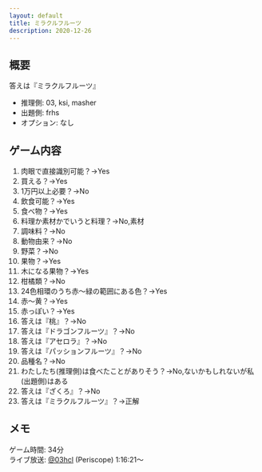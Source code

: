 ```yaml
---
layout: default
title: ミラクルフルーツ
description: 2020-12-26
---
```


## 概要

答えは『ミラクルフルーツ』

- 推理側: 03, ksi, masher
- 出題側: frhs
- オプション: なし

## ゲーム内容

1. 肉眼で直接識別可能？→Yes
2. 買える？→Yes
3. 1万円以上必要？→No
4. 飲食可能？→Yes
5. 食べ物？→Yes
6. 料理か素材かでいうと料理？→No,素材
7. 調味料？→No
8. 動物由来？→No
9. 野菜？→No
10. 果物？→Yes
11. 木になる果物？→Yes
12. 柑橘類？→No
13. 24色相環のうち赤～緑の範囲にある色？→Yes
14. 赤～黄？→Yes
15. 赤っぽい？→Yes
16. 答えは『桃』？→No
17. 答えは『ドラゴンフルーツ』？→No
18. 答えは『アセロラ』？→No
19. 答えは『パッションフルーツ』？→No
20. 品種名？→No
21. わたしたち(推理側)は食べたことがありそう？→No,ないかもしれないが私(出題側)はある
22. 答えは『ざくろ』？→No
23. 答えは『ミラクルフルーツ』？→正解

## メモ

ゲーム時間: 34分  
ライブ放送: [@03hcl](https://www.periscope.tv/03hcl/1PlKQPojpoXxE?t=1h16m21s) (Periscope) 1:16:21～
